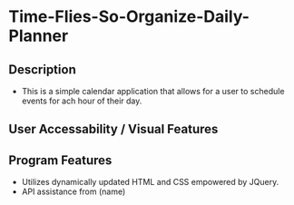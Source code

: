 # Time-Flies-So-Organize-Daily-Planner

## Description
 * This is a simple calendar application that allows for a user to schedule events for ach hour of their day.

## User Accessability / Visual Features



## Program Features
 * Utilizes dynamically updated HTML and CSS empowered by JQuery.
 * API assistance from (name)